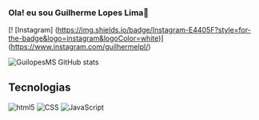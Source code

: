 ### Ola! eu sou Guilherme Lopes Lima👋

[! [Instagram] (https://img.shields.io/badge/Instagram-E4405F?style=for-the-badge&logo=instagram&logoColor=white)] (https://www.instagram.com/guilhermelpl/)

![GuilopesMS GitHub stats](https://github-readme-stats.vercel.app/api?username=GuilopesMS&show_icons=true&theme=dracula)

## Tecnologias 

<div style = "display: inline_block" <br>
<img align="Center" alt="html5" src="https://img.shields.io/badge/HTML5-E34F26?style=for-the-badge&logo=html5&logoColor=white"/> 
<img align="Center" alt="CSS" src="[https://img.shields.io/badge/HTML5-E34F26?style=for-the-badge&logo=html5&logoColor=white](https://img.shields.io/badge/CSS3-1572B6?style=for-the-badge&logo=css3&logoColor=white)"/> 
<img align="Center" alt="JavaScript" src="https://img.shields.io/badge/HTML5-E34F26?style=for-the-badge&logo=html5&logoColor=white](https://img.shields.io/badge/JavaScript-F7DF1E?style=for-the-badge&logo=javascript&logoColor=black)"/> 
</div>
